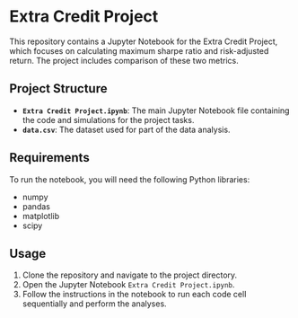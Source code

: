 # Extra Credit Project

This repository contains a Jupyter Notebook for the Extra Credit Project, which focuses on calculating maximum sharpe ratio and risk-adjusted return. The project includes comparison of these two metrics.

## Project Structure

- **`Extra Credit Project.ipynb`**: The main Jupyter Notebook file containing the code and simulations for the project tasks.
- **`data.csv`**: The dataset used for part of the data analysis.

## Requirements

To run the notebook, you will need the following Python libraries:

- numpy
- pandas
- matplotlib
- scipy

## Usage

1. Clone the repository and navigate to the project directory.
2. Open the Jupyter Notebook `Extra Credit Project.ipynb`.
3. Follow the instructions in the notebook to run each code cell sequentially and perform the analyses.